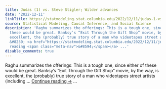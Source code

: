 ```yaml
---
title: Judas (1) vs. Steve Stigler; Wilder advances
date: '2022-12-11'
linkTitle: https://statmodeling.stat.columbia.edu/2022/12/11/judas-1-vs-steve-stigler-wilder-advances/
source: Statistical Modeling, Causal Inference, and Social Science
description: 'Raghu summarizes the offerings: This is a tough one, since either of
  these would be great. Banksy’s “Exit Through the Gift Shop” movie, by the way, is
  excellent, the (probably) true story of a man who videotapes street artists (including
  &#8230; <a href="https://statmodeling.stat.columbia.edu/2022/12/11/judas-1-vs-steve-stigler-wilder-advances/">Continue
  reading <span class="meta-nav">&#8594;</span></a> ...'
disable_comments: true
---
```

Raghu summarizes the offerings: This is a tough one, since either of these would be great. Banksy’s “Exit Through the Gift Shop” movie, by the way, is excellent, the (probably) true story of a man who videotapes street artists (including &#8230; <a href="https://statmodeling.stat.columbia.edu/2022/12/11/judas-1-vs-steve-stigler-wilder-advances/">Continue reading <span class="meta-nav">&#8594;</span></a> ...